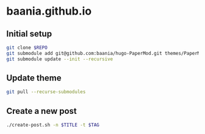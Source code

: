 # baania.github.io

## Initial setup
```bash
git clone $REPO
git submodule add git@github.com:baania/hugo-PaperMod.git themes/PaperMod
git submodule update --init --recursive
```

## Update theme
```bash
git pull --recurse-submodules
```

## Create a new post
```bash
./create-post.sh -n $TITLE -t $TAG
```
